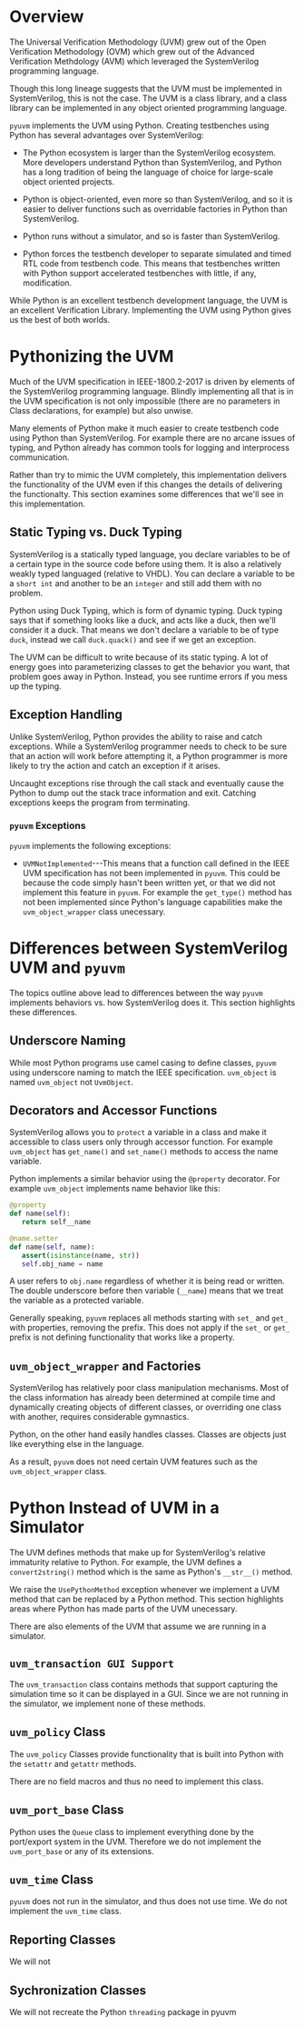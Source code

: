 # Overview

The Universal Verification Methodology (UVM) grew out of the Open Verification
Methodology (OVM) which grew out of the Advanced Verification Methdology (AVM)
which leveraged the SystemVerilog programming language.

Though this long lineage suggests that the UVM must be implemented in 
SystemVerilog, this is not the case. The UVM is a class library, and a class
library can be implemented in any object oriented programming language.

`pyuvm` implements the UVM using Python.  Creating testbenches using Python
has several advantages over SystemVerilog:

* The Python ecosystem is larger than the SystemVerilog ecosystem.  More 
developers understand Python than SystemVerilog, and Python has a long tradition
of being the language of choice for large-scale object oriented projects.

* Python is object-oriented, even more so than SystemVerilog, and so it is 
easier to deliver functions such as overridable factories in Python than
SystemVerilog.

* Python runs without a simulator, and so is faster than SystemVerilog.

* Python forces the testbench developer to separate simulated and timed
RTL code from testbench code.  This means that testbenches written with
Python support accelerated testbenches with little, if any, modification.

While Python is an excellent testbench development language, the UVM is an 
excellent Verification Library. Implementing the UVM using Python gives us
the best of both worlds.

# Pythonizing the UVM

Much of the UVM specification in IEEE-1800.2-2017 is driven by elements of
the SystemVerilog programming language.  Blindly implementing all that is in
the UVM specification is not only impossible (there are no parameters in Class
declarations, for example) but also unwise.

Many elements of Python make it much easier to create testbench code using
Python than SystemVerilog.  For example there are no arcane issues of typing, and
Python already has common tools for logging and interprocess communication.

Rather than try to mimic the UVM completely, this implementation delivers the
functionality of the UVM even if this changes the details of delivering the 
functionalty.  This section examines some differences that we'll see in 
this implementation.

## Static Typing vs. Duck Typing

SystemVerilog is a statically typed language, you declare variables to be of 
a certain type in the source code before using them.  It is also a relatively 
weakly typed languaged (relative to VHDL).  You can declare a variable to be
a `short int` and another to be an `integer` and still add them with no problem.

Python using Duck Typing, which is form of dynamic typing.  Duck typing says 
that if something looks like a duck, and acts like a duck, then we'll consider it
a duck.  That means we don't declare a variable to be of type `duck`, instead we 
call `duck.quack()` and see if we get an exception.

The UVM can be difficult to write because of its static typing. A lot of energy
goes into parameterizing classes to get the behavior you want, that problem
goes away in Python.  Instead, you see runtime errors if you mess up the typing.


## Exception Handling

Unlike SystemVerilog, Python provides the ability to raise and catch exceptions. 
While a SystemVerilog programmer needs to check to be sure that an action will
work before attempting it, a Python programmer is more likely to try the action
and catch an exception if it arises.

Uncaught exceptions rise through the call stack and eventually cause the Python
to dump out the stack trace information and exit. Catching exceptions keeps the
program from terminating. 

### `pyuvm` Exceptions

`pyuvm` implements the following exceptions:

* `UVMNotImplemented`---This means that a function call defined in the IEEE UVM 
specification has not been implemented in `pyuvm`. This could be because the code
simply hasn't been written yet, or that we did not implement this feature in
`pyuvm`.  For example the `get_type()` method has not been implemented since
Python's language capabilities make the `uvm_object_wrapper` class unecessary.   

# Differences between SystemVerilog UVM and `pyuvm`

The topics outline above lead to differences between the way `pyuvm` implements
behaviors vs. how SystemVerilog does it.  This section highlights these differences.

## Underscore Naming

While most Python programs use camel casing to define classes, `pyuvm` using underscore
naming to match the IEEE specification.  `uvm_object` is named `uvm_object` not `UvmObject`.


## Decorators and Accessor Functions

SystemVerilog allows you to `protect` a variable in a class and make it 
accessible to class users only through accessor function.  For example
`uvm_object` has `get_name()` and `set_name()` methods to access the 
name variable.  

Python implements a similar behavior using the `@property` decorator. For
example `uvm_object` implements name behavior like this:

```Python
@property
def name(self):
   return self__name

@name.setter
def name(self, name):
   assert(isinstance(name, str))
   self.obj_name = name   
```

A user refers to `obj.name` regardless of whether it is being read or written.
The double underscore before then variable (`__name`) means that we treat the 
variable as a protected variable.

Generally speaking, `pyuvm` replaces all methods starting with `set_` and `get_`
with properties, removing the prefix. This does not apply if the `set_` or `get_`
prefix is not defining functionality that works like a property.

## `uvm_object_wrapper` and Factories

SystemVerilog has relatively poor class manipulation mechanisms.  Most of
the class information has already been determined at compile time and dynamically
creating objects of different classes, or overriding one class with another, requires
considerable gymnastics.

Python, on the other hand easily handles classes.  Classes are objects just like
everything else in the language.

As a result, `pyuvm` does not need  certain UVM features 
such as the `uvm_object_wrapper` class.   

# Python Instead of UVM in a Simulator
The UVM defines methods that make up for SystemVerilog's relative
immaturity relative to Python.  For example, the UVM defines
a `convert2string()` method which is the same as Python's `__str__()`
method.  

We raise the `UsePythonMethod` exception whenever we implement a 
UVM method that can be replaced by a Python method.  This section highlights areas
where Python has made parts of the UVM unecessary.

There are also elements of the UVM that assume we are running in a simulator.

## `uvm_transaction GUI Support`

The `uvm_transaction` class contains methods that support capturing the 
simulation time so it can be displayed in a GUI.  Since we are not running
in the simulator, we implement none of these methods.  

## `uvm_policy` Class

The `uvm_policy` Classes provide functionality that is built into 
Python with the `setattr` and `getattr` methods. 

There are no field macros and thus no need to implement this class.

## `uvm_port_base` Class

Python uses the `Queue` class to implement everything done by the
port/export system in the UVM. Therefore we do not implement the
`uvm_port_base` or any of its extensions.

## `uvm_time` Class

`pyuvm` does not run in the simulator, and thus does not use time. We do not
implement the `uvm_time` class. 

## Reporting Classes
We will not

## Sychronization Classes
We will not recreate the Python `threading` package in pyuvm
